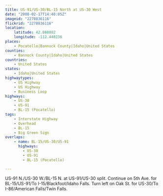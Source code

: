 ```yaml
---
title: US-91/US-30/BL-15 North at US-30 West
date: "2008-02-17T14:40:05Z"
imageid: "2278836116"
flickrid: "2278836116"
location:
    latitude: 42.868082
    longitude: -112.448236
places:
    - Pocatello|Bannock County|Idaho|United States
counties:
    - Bannock County|Idaho|United States
countries:
    - United States
states:
    - Idaho|United States
highwaytypes:
    - US Highway
    - US Highway
    - Business Loop
highways:
    - US-30
    - US-91
    - BL-15 (Pocatello)
tags:
    - Interstate Highway
    - Overhead
    - BL-15
    - Big Green Sign
overlaps:
    - name: BL-15/US-30/US-91
      highways:
        - US-30
        - US-91
        - BL-15 (Pocatello)

---
```

US-91 N./US-30 W./BL-15 N. at US-91/US-30 split.  Continue on 5th Ave. for BL-15/US-91/To I-15/Blackfoot/Idaho Falls.  Turn left on Oak St. for US-30/To I-86/American Falls/Twin Falls.